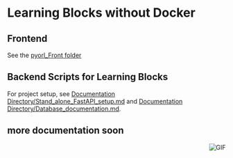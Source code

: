 # Learning Blocks without Docker


## Frontend

See the [pyorl_Front folder](https://github.com/code4sac/learning-blocks/tree/main/LB_Community_Edition_Non_Enterprise/Current_Iteration_Files/pyorl_Front/pyorl)


## Backend Scripts for Learning Blocks

For project setup, see [Documentation Directory/Stand_alone_FastAPI_setup.md](/Documentation%20Directory/Stand_alone_FastAPI_setup.md) and [Documentation Directory/Database_documentation.md](/Documentation%20Directory/Database_documentation.md).


## more documentation soon

<img align="right" alt="GIF" src="https://i.pinimg.com/originals/e4/26/70/e426702edf874b181aced1e2fa5c6cde.gif" />
